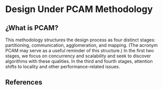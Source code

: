 # Design Under PCAM Methodology

## ¿What is PCAM?

This methodology structures the design process as four distinct stages: partitioning, communication, agglomeration, and   mapping. (The acronym PCAM may serve as a useful reminder of this structure.) In the first two stages, we focus on concurrency and scalability and seek to discover algorithms with these qualities. In the third and fourth stages, attention shifts to locality and other performance-related issues.

## References


<!--stackedit_data:
eyJoaXN0b3J5IjpbMzE0NDgyNTA2LC0xMDM2NzcxMDk1XX0=
-->